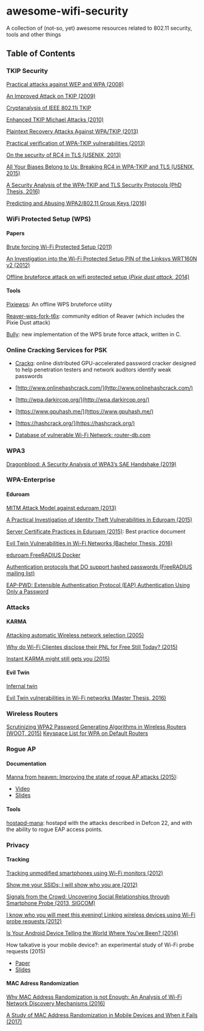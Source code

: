 # awesome-wifi-security
A collection of (not-so, yet) awesome resources related to 802.11 security, tools and other things 

## Table of Contents
### TKIP Security
[Practical attacks against WEP and WPA (2008)](http://dl.aircrack-ng.org/breakingwepandwpa.pdf)

[An Improved Attack on TKIP (2009)  ](http://link.springer.com/chapter/10.1007/978-3-642-04766-4_9#page-1)

[Cryptanalysis of IEEE 802.11i TKIP](http://download.aircrack-ng.org/wiki-files/doc/tkip_master.pdf)


[Enhanced TKIP Michael Attacks (2010)](http://download.aircrack-ng.org/wiki-files/doc/enhanced_tkip_michael.pdf)

[Plaintext Recovery Attacks Against WPA/TKIP (2013)](https://eprint.iacr.org/2013/748.pdf)

[Practical verification of WPA-TKIP vulnerabilities (2013)](https://lirias.kuleuven.be/bitstream/123456789/401042/1/wpatkip.pdf)

[On the security of RC4 in TLS (USENIX, 2013)](http://www.isg.rhul.ac.uk/tls/RC4biases.pdf)

[All Your Biases Belong to Us: Breaking RC4 in WPA-TKIP and TLS (USENIX, 2015)](https://www.usenix.org/system/files/conference/usenixsecurity15/sec15-paper-vanhoef.pdf)

[A Security Analysis of the WPA-TKIP and TLS Security Protocols (PhD Thesis, 2016)](https://lirias.kuleuven.be/bitstream/123456789/543228/1/thesis.pdf)

[Predicting and Abusing WPA2/802.11 Group Keys (2016)](http://papers.mathyvanhoef.com/33c3-broadkey-slides.pdf)


### WiFi Protected Setup (WPS)
#### Papers
[Brute forcing Wi-Fi Protected Setup (2011)](https://sviehb.files.wordpress.com/2011/12/viehboeck_wps.pdf)

[An Investigation into the Wi-Fi Protected Setup PIN of the Linksys WRT160N v2 (2012)](http://ro.ecu.edu.au/cgi/viewcontent.cgi?article=1139&context=ism)

[Offline bruteforce attack on wifi protected setup (*Pixie dust attack*, 2014)](http://archive.hack.lu/2014/Hacklu2014_offline_bruteforce_attack_on_wps.pdf)

#### Tools
[Pixiewps](https://github.com/wiire/pixiewps): An offline WPS bruteforce utility

[Reaver-wps-fork-t6x](https://github.com/t6x/reaver-wps-fork-t6x): community edition of Reaver (which includes the Pixie Dust attack)

[Bully](https://github.com/aanarchyy/bully): new implementation of the WPS brute force attack, written in C.

### Online Cracking Services for PSK

* [Crackq](https://hashcrack.org/crackq): online distributed GPU-accelerated password cracker designed to help penetration testers and network auditors identify weak passwords
* [http://www.onlinehashcrack.com/](http://www.onlinehashcrack.com/)
* [http://wpa.darkircop.org/](http://wpa.darkircop.org/)

* [https://www.gpuhash.me/](https://www.gpuhash.me/)

* [https://hashcrack.org/](https://hashcrack.org/)

* [Database of vulnerable Wi-Fi Network: router-db.com](https://router-db.com/)

### WPA3
[Dragonblood: A Security Analysis of WPA3’s SAE Handshake (2019)](https://wpa3.mathyvanhoef.com/)

### WPA-Enterprise
#### Eduroam
[MITM Attack Model against eduroam (2013)](http://www.eduroam.zm/Maninmiddle.pdf)

[A Practical Investigation of Identity Theft Vulnerabilities in Eduroam (2015)](https://www.syssec.rub.de/media/infsec/veroeffentlichungen/2015/05/07/eduroam_WiSec2015.pdf)

[Server Certificate Practices in Eduroam (2015)](http://services.geant.net/cbp/Knowledge_Base/Wireless/Documents/cbp-33_server-certificate-practices-in-eduroam.pdf): Best practice document

[Evil Twin Vulnerabilities in Wi-Fi Networks (Bachelor Thesis, 2016)](http://www.cs.ru.nl/bachelorscripties/2016/Matthias_Ghering___4395727___Evil_Twin_Vulnerabilities_in_Wi-Fi_Networks.pdf)

[eduroam FreeRADIUS Docker](https://github.com/spgreen/eduroam-freeradius-docker)

[Authentication protocols that DO support hashed passwords (FreeRADIUS mailing list)](http://freeradius-users.freeradius.narkive.com/ixOQ7yiK/authentication-protocols-that-do-support-hashed-passwords)

[EAP-PWD: Extensible Authentication Protocol (EAP) Authentication Using Only a Password](https://tools.ietf.org/html/rfc5931)



### Attacks
#### KARMA

[Attacking automatic Wireless network selection (2005)](https://www.trailofbits.com/resources/attacking_automatic_network_selection_paper.pdf)

[Why do Wi-Fi Clientes disclose their PNL for Free Still Today? (2015)](http://blog.dinosec.com/2015/02/why-do-wi-fi-clients-disclose-their-pnl.html)

[Instant KARMA might still gets you (2015)](https://insights.sei.cmu.edu/cert/2015/08/instant-karma-might-still-get-you.html)

#### Evil Twin

[Infernal twin](https://n0where.net/automated-evil-twin-attack/)

[Evil Twin vulnerabilities in Wi-Fi networks (Master Thesis, 2016)](http://www.cs.ru.nl/bachelorscripties/2016/Matthias_Ghering___4395727___Evil_Twin_Vulnerabilities_in_Wi-Fi_Networks.pdf)

### Wireless Routers 

[Scrutinizing WPA2 Password Generating Algorithms in Wireless Routers (WOOT, 2015)](https://www.usenix.org/system/files/conference/woot15/woot15-paper-lorente.pdf)
[Keyspace List for WPA on Default Routers](https://hashcat.net/forum/thread-6170.html)

### Rogue AP 
#### Documentation
[Manna from heaven: Improving the state of rogue AP attacks (2015)](https://www.sensepost.com/blog/2015/improvements-in-rogue-ap-attacks-mana-1-2/): 
* [Video](https://www.youtube.com/watch?v=i2-jReLBSVk)
* [Slides](https://defcon.org/images/defcon-22/dc-22-presentations/White-deVilliers/DEFCON-22-Dominic-White-Ian-de-Villiers-Manna-from-Heaven-Detailed-UPDATED.pdf)

#### Tools
[hostapd-mana](https://github.com/sensepost/hostapd-mana): hostapd with the attacks described in Defcon 22, and with the ability to rogue EAP access points.

### Privacy
#### Tracking
[Tracking unmodified smartphones using Wi-Fi monitors (2012)](https://www.cs.uic.edu/pub/Bits/Musa/musa-eriksson-sensys12.pdf)

[Show me your SSIDs; I will show who you are (2012)](https://blog.rootshell.be/2012/01/12/show-me-your-ssids-ill-tell-who-you-are/)

[Signals from the Crowd: Uncovering Social Relationships through Smartphone Probe (2013, SIGCOM)](http://conferences.sigcomm.org/imc/2013/papers/imc148-barberaSP106.pdf)

[I know who you will meet this evening! Linking wireless devices using Wi-Fi probe requests (2012)](http://www.nicta.com.au/publications/research-publications/?pid=5583)

[Is Your Android Device Telling the World Where You've Been? (2014)](http://goo.gl/3XezqR) 

How talkative is your mobile device?: an experimental study of Wi-Fi probe requests (2015)
* [Paper](https://frdgr.ch/wp-content/uploads/2015/06/Freudiger15.pdf)
* [Slides](https://frdgr.ch/wp-content/uploads/2015/06/Freudiger.Wisec_.pptx)

#### MAC Adress Randomization

[Why MAC Address Randomization is not Enough: An Analysis of Wi-Fi Network Discovery Mechanisms (2016)](http://papers.mathyvanhoef.com/asiaccs2016.pdf)

[A Study of MAC Address Randomization in Mobile Devices and When it Fails (2017)](https://arxiv.org/pdf/1703.02874v1.pdf)
















